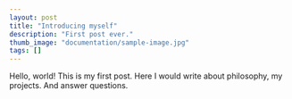 ```yaml
---
layout: post
title: "Introducing myself"
description: "First post ever."
thumb_image: "documentation/sample-image.jpg"
tags: []
---
```


Hello, world! This is my first post. Here I would write about philosophy, my projects.
And answer questions.
